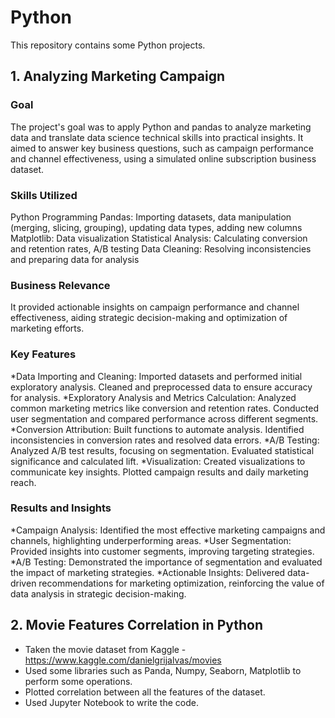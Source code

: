 # Python
This repository contains some Python projects.

## 1. Analyzing Marketing Campaign
### Goal
The project's goal was to apply Python and pandas to analyze marketing data and translate data science technical skills into practical insights. It aimed to answer key business questions, such as campaign performance and channel effectiveness, using a simulated online subscription business dataset.

### Skills Utilized
Python Programming
Pandas: Importing datasets, data manipulation (merging, slicing, grouping), updating data types, adding new columns
Matplotlib: Data visualization
Statistical Analysis: Calculating conversion and retention rates, A/B testing
Data Cleaning: Resolving inconsistencies and preparing data for analysis

### Business Relevance
It provided actionable insights on campaign performance and channel effectiveness, aiding strategic decision-making and optimization of marketing efforts.

### Key Features
*Data Importing and Cleaning: Imported datasets and performed initial exploratory analysis. Cleaned and preprocessed data to ensure accuracy for analysis.
*Exploratory Analysis and Metrics Calculation: Analyzed common marketing metrics like conversion and retention rates. Conducted user segmentation and compared performance across different segments.
*Conversion Attribution: Built functions to automate analysis. Identified inconsistencies in conversion rates and resolved data errors.
*A/B Testing: Analyzed A/B test results, focusing on segmentation. Evaluated statistical significance and calculated lift.
*Visualization: Created visualizations to communicate key insights. Plotted campaign results and daily marketing reach.

### Results and Insights
*Campaign Analysis: Identified the most effective marketing campaigns and channels, highlighting underperforming areas.
*User Segmentation: Provided insights into customer segments, improving targeting strategies.
*A/B Testing: Demonstrated the importance of segmentation and evaluated the impact of marketing strategies.
*Actionable Insights: Delivered data-driven recommendations for marketing optimization, reinforcing the value of data analysis in strategic decision-making.

## 2. Movie Features Correlation in Python
- Taken the movie dataset from Kaggle - https://www.kaggle.com/danielgrijalvas/movies
- Used some libraries such as Panda, Numpy, Seaborn, Matplotlib to perform some operations.
- Plotted correlation between all the features of the dataset.
- Used Jupyter Notebook to write the code.
